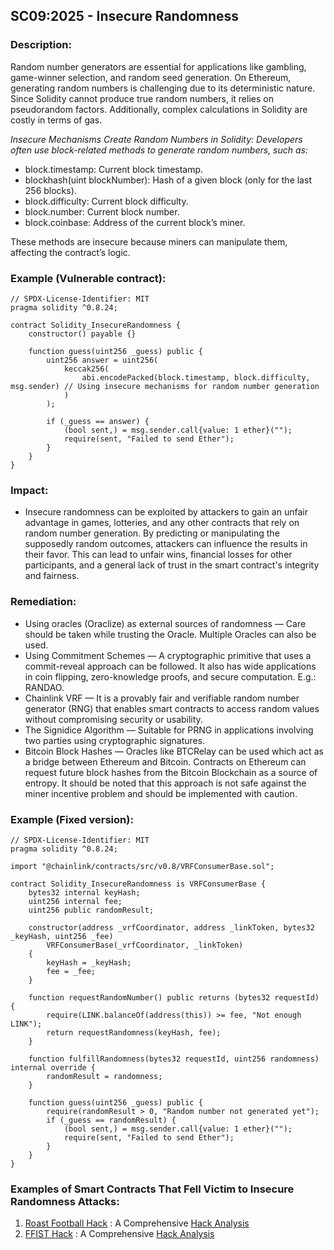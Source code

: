 ## SC09:2025 - Insecure Randomness

### Description:
Random number generators are essential for applications like gambling, game-winner selection, and random seed generation. On Ethereum, generating random numbers is challenging due to its deterministic nature. Since Solidity cannot produce true random numbers, it relies on pseudorandom factors. Additionally, complex calculations in Solidity are costly in terms of gas.

*Insecure Mechanisms Create Random Numbers in Solidity: Developers often use block-related methods to generate random numbers, such as:*
  - block.timestamp: Current block timestamp.
  - blockhash(uint blockNumber): Hash of a given block (only for the last 256 blocks).
  - block.difficulty: Current block difficulty.
  - block.number: Current block number.
  - block.coinbase: Address of the current block’s miner.
    
These methods are insecure because miners can manipulate them, affecting the contract’s logic.

### Example (Vulnerable contract):
```
// SPDX-License-Identifier: MIT
pragma solidity ^0.8.24;

contract Solidity_InsecureRandomness {
    constructor() payable {}

    function guess(uint256 _guess) public {
        uint256 answer = uint256(
            keccak256(
                abi.encodePacked(block.timestamp, block.difficulty, msg.sender) // Using insecure mechanisms for random number generation
            ) 
        );

        if (_guess == answer) {
            (bool sent,) = msg.sender.call{value: 1 ether}("");
            require(sent, "Failed to send Ether");
        }
    }
}
```
### Impact:
- Insecure randomness can be exploited by attackers to gain an unfair advantage in games, lotteries, and any other contracts that rely on random number generation. By predicting or manipulating the supposedly random outcomes, attackers can influence the results in their favor. This can lead to unfair wins, financial losses for other participants, and a general lack of trust in the smart contract's integrity and fairness. 

### Remediation:
- Using oracles (Oraclize) as external sources of randomness — Care should be taken while trusting the Oracle. Multiple Oracles can also be used.
- Using Commitment Schemes — A cryptographic primitive that uses a commit-reveal approach can be followed. It also has wide applications in coin flipping, zero-knowledge proofs, and secure computation. E.g.: RANDAO.
- Chainlink VRF — It is a provably fair and verifiable random number generator (RNG) that enables smart contracts to access random values without compromising security or usability.
- The Signidice Algorithm — Suitable for PRNG in applications involving two parties using cryptographic signatures.
- Bitcoin Block Hashes — Oracles like BTCRelay can be used which act as a bridge between Ethereum and Bitcoin. Contracts on Ethereum can request future block hashes from the Bitcoin Blockchain as a source of entropy. It should be noted that this approach is not safe against the miner incentive problem and should be implemented with caution.

### Example (Fixed version):

```
// SPDX-License-Identifier: MIT
pragma solidity ^0.8.24;

import "@chainlink/contracts/src/v0.8/VRFConsumerBase.sol";

contract Solidity_InsecureRandomness is VRFConsumerBase {
    bytes32 internal keyHash;
    uint256 internal fee;
    uint256 public randomResult;

    constructor(address _vrfCoordinator, address _linkToken, bytes32 _keyHash, uint256 _fee) 
        VRFConsumerBase(_vrfCoordinator, _linkToken) 
    {
        keyHash = _keyHash;
        fee = _fee;
    }

    function requestRandomNumber() public returns (bytes32 requestId) {
        require(LINK.balanceOf(address(this)) >= fee, "Not enough LINK");
        return requestRandomness(keyHash, fee);
    }

    function fulfillRandomness(bytes32 requestId, uint256 randomness) internal override {
        randomResult = randomness;
    }

    function guess(uint256 _guess) public {
        require(randomResult > 0, "Random number not generated yet");
        if (_guess == randomResult) {
            (bool sent,) = msg.sender.call{value: 1 ether}("");
            require(sent, "Failed to send Ether");
        }
    }
}
```

### Examples of Smart Contracts That Fell Victim to Insecure Randomness Attacks:
1. [Roast Football Hack](https://bscscan.com/address/0x26f1457f067bf26881f311833391b52ca871a4b5#code) : A Comprehensive [Hack Analysis](https://blog.solidityscan.com/roast-football-hack-analysis-e9316170c443)
2. [FFIST Hack](https://bscscan.com/address/0x80121da952a74c06adc1d7f85a237089b57af347#code) : A Comprehensive [Hack Analysis](https://blog.solidityscan.com/ffist-hack-analysis-9cb695c0fad9)